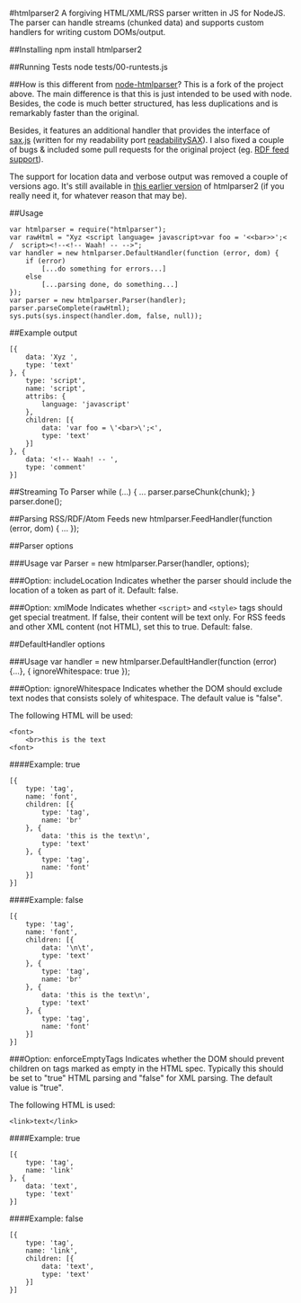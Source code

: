 #htmlparser2
A forgiving HTML/XML/RSS parser written in JS for NodeJS. The parser can handle streams (chunked data) and supports custom handlers for writing custom DOMs/output.

##Installing
	npm install htmlparser2

##Running Tests
	node tests/00-runtests.js

##How is this different from [node-htmlparser](https://github.com/tautologistics/node-htmlparser)?
This is a fork of the project above. The main difference is that this is just intended to be used with node. Besides, the code is much better structured, has less duplications and is remarkably faster than the original. 

Besides, it features an additional handler that provides the interface of [sax.js](https://github.com/isaacs/sax-js) (written for my readability port [readabilitySAX](https://github.com/fb55/readabilitysax)). I also fixed a couple of bugs & included some pull requests for the original project (eg. [RDF feed support](https://github.com/tautologistics/node-htmlparser/pull/35)).

The support for location data and verbose output was removed a couple of versions ago. It's still available in [this earlier version](https://github.com/FB55/node-htmlparser/tree/e1ae2b231c66caf75ca9b1328925e0cf95bfecc2) of htmlparser2 (if you really need it, for whatever reason that may be).

##Usage

	var htmlparser = require("htmlparser");
	var rawHtml = "Xyz <script language= javascript>var foo = '<<bar>>';< /  script><!--<!-- Waah! -- -->";
	var handler = new htmlparser.DefaultHandler(function (error, dom) {
		if (error)
			[...do something for errors...]
		else
			[...parsing done, do something...]
	});
	var parser = new htmlparser.Parser(handler);
	parser.parseComplete(rawHtml);
	sys.puts(sys.inspect(handler.dom, false, null));

##Example output

	[{
		data: 'Xyz ',
		type: 'text'
	}, {
		type: 'script',
		name: 'script',
		attribs: {
			language: 'javascript'
		},
		children: [{
			data: 'var foo = \'<bar>\';<',
			type: 'text'
		}]
	}, {
		data: '<!-- Waah! -- ',
		type: 'comment'
	}]

##Streaming To Parser
	while (...) {
		...
		parser.parseChunk(chunk);
	}
	parser.done();

##Parsing RSS/RDF/Atom Feeds
	new htmlparser.FeedHandler(function (error, dom) {
		...
	});

##Parser options

###Usage
	var Parser = new htmlparser.Parser(handler, options);

###Option: includeLocation
Indicates whether the parser should include the location of a token as part of it. Default: false.

###Option: xmlMode
Indicates whether `<script>` and `<style>` tags should get special treatment. If false, their content will be text only. For RSS feeds and other XML content (not HTML), set this to true. Default: false.

##DefaultHandler options

###Usage
	var handler = new htmlparser.DefaultHandler(function (error) {...}, {
		ignoreWhitespace: true
	});
	
###Option: ignoreWhitespace
Indicates whether the DOM should exclude text nodes that consists solely of whitespace. The default value is "false". 

The following HTML will be used:

	<font>
		<br>this is the text
	<font>

####Example: true

	[{
		type: 'tag',
		name: 'font',
		children: [{
			type: 'tag',
			name: 'br'
		}, {
			data: 'this is the text\n',
			type: 'text'
		}, {
			type: 'tag',
			name: 'font'
		}]
	}]

####Example: false

	[{
		type: 'tag',
		name: 'font',
		children: [{
			data: '\n\t',
			type: 'text'
		}, {
			type: 'tag',
			name: 'br'
		}, {
			data: 'this is the text\n',
			type: 'text'
		}, {
			type: 'tag',
			name: 'font'
		}]
	}]

###Option: enforceEmptyTags
Indicates whether the DOM should prevent children on tags marked as empty in the HTML spec. Typically this should be set to "true" HTML parsing and "false" for XML parsing. The default value is "true".

The following HTML is used:

	<link>text</link>

####Example: true

	[{
		type: 'tag',
		name: 'link'
	}, {
		data: 'text',
		type: 'text'
	}]

####Example: false

	[{
		type: 'tag',
		name: 'link',
		children: [{
			data: 'text',
			type: 'text'
		}]
	}]